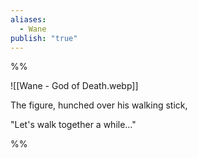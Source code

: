 ```yaml
---
aliases:
  - Wane
publish: "true"
---
```



%%

![[Wane - God  of Death.webp]]



The figure, hunched over his walking stick, 

"Let's walk together a while…"

%%